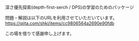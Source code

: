 深さ優先探索(depth-first-serch / DPS)の学習のためのパッケージ

問題・解説は以下のURLを利用させていただいています。
https://qiita.com/shki/items/cc9806564a2690e90fdb

この場を借りて感謝申し上げます。
